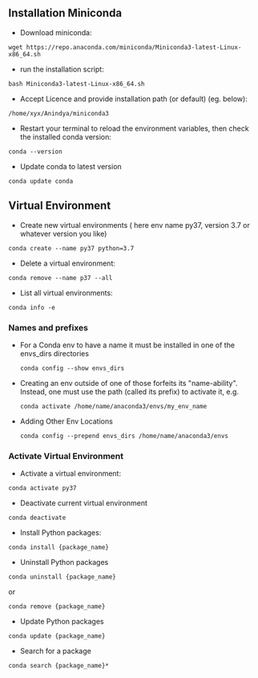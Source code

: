 ## Installation Miniconda ##
- Download miniconda: 
```
wget https://repo.anaconda.com/miniconda/Miniconda3-latest-Linux-x86_64.sh
```
- run the installation script:
```
bash Miniconda3-latest-Linux-x86_64.sh
```
- Accept Licence and provide installation path (or default) (eg. below):
```
/home/xyx/Anindya/miniconda3
```
- Restart your terminal to reload the environment variables, then check the installed conda version:
```
conda --version
```
- Update conda to latest version
```
conda update conda
```
## Virtual Environment ##
- Create new virtual environments ( here env name py37, version 3.7 or whatever version you like)
```
conda create --name py37 python=3.7
```
- Delete a virtual environment:
```
conda remove --name p37 --all
```
- List all virtual environments:
```
conda info -e
```
### Names and prefixes ###
- For a Conda env to have a name it must be installed in one of the envs_dirs directories
  ```
  conda config --show envs_dirs
  ```
- Creating an env outside of one of those forfeits its "name-ability". Instead, one must use the path (called its prefix) to activate it, e.g.
  ```
  conda activate /home/name/anaconda3/envs/my_env_name
  ```
- Adding Other Env Locations
  ```
  conda config --prepend envs_dirs /home/name/anaconda3/envs
  ```
 ### Activate Virtual Environment
- Activate a virtual environment:
```
conda activate py37
```
- Deactivate current virtual environment
```
conda deactivate
```
- Install Python packages:
```
conda install {package_name}
```
- Uninstall Python packages
```
conda uninstall {package_name}
```
or 
```
conda remove {package_name}
```
- Update Python packages
```
conda update {package_name}
```
- Search for a package
```
conda search {package_name}*
```

